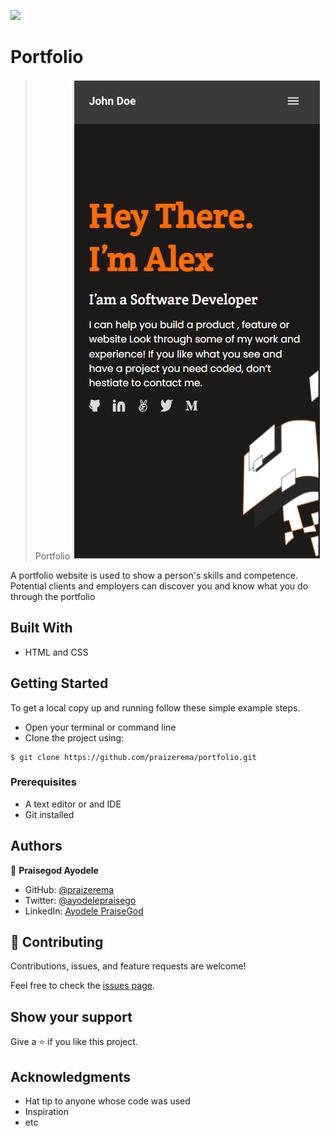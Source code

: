 ![](https://img.shields.io/badge/Microverse-blueviolet)

# Portfolio

> Portfolio
> ![screenshot](./portfolio.png)

A portfolio website is used to show a person's skills and competence. Potential clients and employers can discover you and know what you do through the portfolio

## Built With

- HTML and CSS

## Getting Started

To get a local copy up and running follow these simple example steps.

- Open your terminal or command line
- Clone the project using:

```
$ git clone https://github.com/praizerema/portfolio.git
```

### Prerequisites

- A text editor or and IDE
- Git installed

## Authors

👤 **Praisegod Ayodele**

- GitHub: [@praizerema](https://github.com/praizerema)
- Twitter: [@ayodelepraisego](https://twitter.com/ayodelepraisego)
- LinkedIn: [Ayodele PraiseGod](https://www.linkedin.com/in/praizerema)

## 🤝 Contributing

Contributions, issues, and feature requests are welcome!

Feel free to check the [issues page](https://github.com/praizerema/portfolio/issues).

## Show your support

Give a ⭐️ if you like this project.

## Acknowledgments

- Hat tip to anyone whose code was used
- Inspiration
- etc
